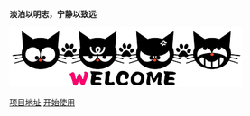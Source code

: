 
**淡泊以明志，宁静以致远**

![](static/images/welcome.gif)


[项目地址](https://github.com/pivoto/pivoto.github.io)
[开始使用](README.md)

